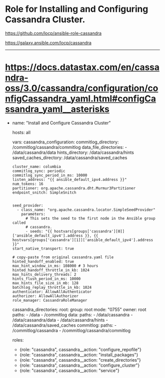 # Role for Installing and Configuring Cassandra Cluster.

https://github.com/locp/ansible-role-cassandra

https://galaxy.ansible.com/locp/cassandra


---

# https://docs.datastax.com/en/cassandra-oss/3.0/cassandra/configuration/configCassandra_yaml.html#configCassandra_yaml__asterisks


- name: "Install and Configure Cassandra Cluster"

  hosts: all
  
  vars:
    cassandra_configuration:
      commitlog_directory: /commitlog/cassandra/commitlog
      data_file_directories: 
        - /data/cassandra/data
      hints_directory: /data/cassandra/hints
      saved_caches_directory: /data/cassandra/saved_caches
      
      cluster_name: columbia
      commitlog_sync: periodic
      commitlog_sync_period_in_ms: 10000
      listen_address: "{{ ansible_default_ipv4.address }}"
      num_tokens: 16
      partitioner: org.apache.cassandra.dht.Murmur3Partitioner
      endpoint_snitch: SimpleSnitch
      
      
      seed_provider:
        - class_name: "org.apache.cassandra.locator.SimpleSeedProvider"
          parameters:
            # This sets the seed to the first node in the Ansible group called
            # cassandra.
            - seeds: "{{ hostvars[groups['cassandra'][0]]['ansible_default_ipv4'].address }}, {{ hostvars[groups['cassandra'][1]]['ansible_default_ipv4'].address }}"
      start_native_transport: true
      
      # copy-paste from original cassandra.yaml file
      hinted_handoff_enabled: true
      max_hint_window_in_ms: 108000 # 3 hours
      hinted_handoff_throttle_in_kb: 1024
      max_hints_delivery_threads: 2
      hints_flush_period_in_ms: 10000
      max_hints_file_size_in_mb: 128
      batchlog_replay_throttle_in_kb: 1024
      authenticator: AllowAllAuthenticator
      authorizer: AllowAllAuthorizer
      role_manager: CassandraRoleManager
     
      
    cassandra_directories:
      root:
        group: root
        mode: "0755"
        owner: root
        paths:
          - /data
          - /commitlog
      data:
        paths:
          - /data/cassandra
          - /data/cassandra/data
          - /data/cassandra/hints
          - /data/cassandra/saved_caches
      commitlog:
        paths:
          - /commitlog/cassandra
          - /commitlog/cassandra/commitlog
        

  roles:
    - {role: "cassandra", cassandra__action: "configure_repofile"}
    - {role: "cassandra", cassandra__action: "install_packages"}
    - {role: "cassandra", cassandra__action: "create_directories"}
    - {role: "cassandra", cassandra__action: "configure_cluster"}
    - {role: "cassandra", cassandra__action: "service"}    
    

